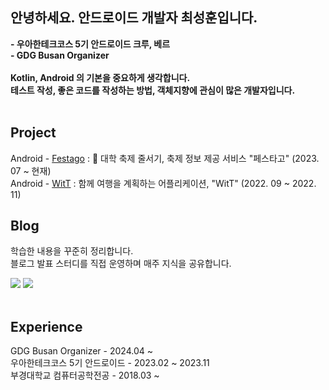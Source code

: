 <!--
**SeongHoonC/SeongHoonC** is a ✨ _special_ ✨ repository because its `README.md` (this file) appears on your GitHub profile.

Here are some ideas to get you started:
-->

<div align="left">
 
 ## 안녕하세요. 안드로이드 개발자 최성훈입니다.
 **- 우아한테크코스 5기 안드로이드 크루, 베르** </br>
 **- GDG Busan Organizer** </br></br>
 **Kotlin, Android 의 기본을 중요하게 생각합니다.** </br>
 **테스트 작성, 좋은 코드를 작성하는 방법, 객체지향에 관심이 많은 개발자입니다.** </br>
</br>
  
## Project

Android - [Festago](https://github.com/woowacourse-teams/2023-festa-go) : 🎪 대학 축제 줄서기, 축제 정보 제공 서비스 "페스타고" (2023. 07 ~ 현재)</br>
Android - [WitT](https://github.com/pknu-wap/2022_2_WAP_APP_TEAM1) : 함께 여행을 계획하는 어플리케이션, "WitT" (2022. 09 ~ 2022. 11)</br>


## Blog
학습한 내용을 꾸준히 정리합니다. <br> 블로그 발표 스터디를 직접 운영하며 매주 지식을 공유합니다.
 
 <a href="https://seonghoonc.tistory.com/"><img src="https://img.shields.io/badge/베르의 안드로이드 tistory-12100E?style=social&logo=Tistory&logoColor=000000"/></a> 
 <a href="https://github.com/pknu-wap/android-blog-study#%EC%B5%9C%EC%84%B1%ED%9B%88-seonghoonc"><img src="https://img.shields.io/badge/안드로이드 블로그 스터디-12100E?style=social&logo=Github&logoColor=000000"/></a> <br/><br/>

## Experience
GDG Busan Organizer - 2024.04 ~ </br>
우아한테크코스 5기 안드로이드 - 2023.02 ~ 2023.11 </br>
부경대학교 컴퓨터공학전공 - 2018.03 ~ </br>

